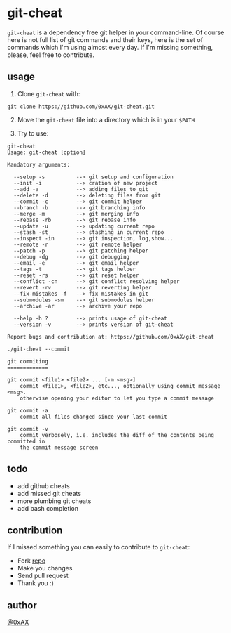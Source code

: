 git-cheat
==========

`git-cheat` is a dependency free git helper in your command-line. Of course
here is not full list of git commands and their keys, here is the set of
commands which I'm using almost every day. If I'm missing something, please,
feel free to contribute.

usage
--------

1. Clone `git-cheat` with:

```
git clone https://github.com/0xAX/git-cheat.git
```

2. Move the `git-cheat` file into a directory which is in your `$PATH`

3. Try to use:

```shell
git-cheat
Usage: git-cheat [option]

Mandatory arguments:

  --setup -s          --> git setup and configuration
  --init -i           --> cration of new project
  --add -a            --> adding files to git
  --delete -d         --> deleting files from git
  --commit -c         --> git commit helper
  --branch -b         --> git branching info
  --merge -m          --> git merging info
  --rebase -rb        --> git rebase info
  --update -u         --> updating current repo
  --stash -st         --> stashing in current repo
  --inspect -in       --> git inspection, log,show...
  --remote -r         --> git remote helper
  --patch -p          --> git patching helper
  --debug -dg         --> git debugging
  --email -e          --> git email helper
  --tags -t           --> git tags helper
  --reset -rs         --> git reset helper
  --conflict -cn      --> git conflict resolving helper
  --revert -rv        --> git reverting helper
  --fix-mistakes -f   --> fix mistakes in git
  --submodules -sm    --> git submodules helper
  --archive -ar       --> archive your repo

  --help -h ?         --> prints usage of git-cheat
  --version -v        --> prints version of git-cheat

Report bugs and contribution at: https://github.com/0xAX/git-cheat
```

```shell
./git-cheat --commit

git commiting
=============

git commit <file1> <file2> ... [-m <msg>]
    commit <file1>, <file2>, etc..., optionally using commit message <msg>.
    otherwise opening your editor to let you type a commit message

git commit -a
    commit all files changed since your last commit

git commit -v
    commit verbosely, i.e. includes the diff of the contents being committed in
    the commit message screen
```

todo
-----

  * add github cheats
  * add missed git cheats
  * more plumbing git cheats
  * add bash completion

contribution
------------

If I missed something you can easily to contribute to `git-cheat`:

  * Fork [repo](https://github.com/0xAX/git-cheat)
  * Make you changes
  * Send pull request
  * Thank you :)

author
---------

[@0xAX](https://twitter.com/0xAX)
